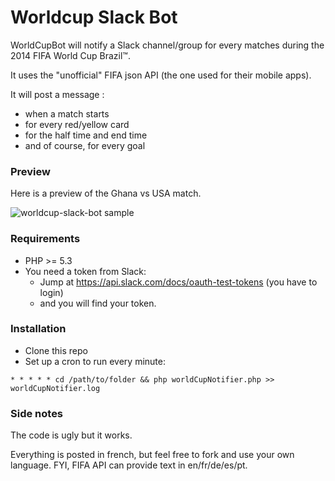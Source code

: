 # Worldcup Slack Bot

WorldCupBot will notify a Slack channel/group for every matches during the 2014 FIFA World Cup Brazil™.

It uses the "unofficial" FIFA json API (the one used for their mobile apps).

It will post a message :
  - when a match starts
  - for every red/yellow card
  - for the half time and end time
  - and of course, for every goal

### Preview

Here is a preview of the Ghana vs USA match.

![worldcup-slack-bot sample](http://i.imgur.com/ucMTQrq.png)

### Requirements

  - PHP >= 5.3
  - You need a token from Slack:
    - Jump at https://api.slack.com/docs/oauth-test-tokens (you have to login)
    - and you will find your token.

### Installation

  - Clone this repo
  - Set up a cron to run every minute:

  ````
  * * * * * cd /path/to/folder && php worldCupNotifier.php >> worldCupNotifier.log
  ````

### Side notes

The code is ugly but it works.

Everything is posted in french, but feel free to fork and use your own language. FYI, FIFA API can provide text in en/fr/de/es/pt.
